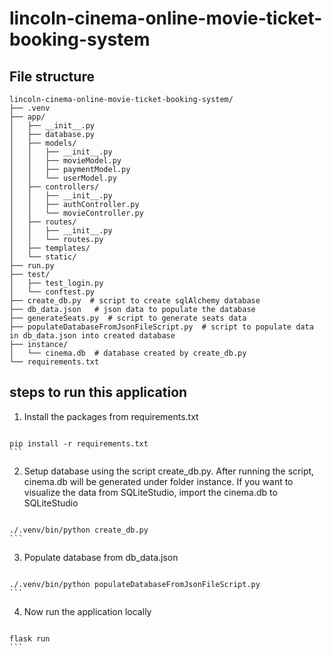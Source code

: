 # lincoln-cinema-online-movie-ticket-booking-system

## File structure
```
lincoln-cinema-online-movie-ticket-booking-system/
├── .venv
├── app/
│   ├── __init__.py
│   ├── database.py
│   ├── models/
│   │   ├── __init__.py 
│   │   ├── movieModel.py
│   │   ├── paymentModel.py
│   │   └── userModel.py 
│   ├── controllers/
│   │   ├── __init__.py 
│   │   ├── authController.py
│   │   └── movieController.py 
│   ├── routes/
│   │   ├── __init__.py 
│   │   └── routes.py 
│   ├── templates/
│   └── static/
├── run.py
├── test/
│   ├── test_login.py
│   └── conftest.py
├── create_db.py  # script to create sqlAlchemy database
├── db_data.json   # json data to populate the database
├── generateSeats.py  # script to generate seats data
├── populateDatabaseFromJsonFileScript.py  # script to populate data in db_data.json into created database
├── instance/
│   └── cinema.db  # database created by create_db.py
└── requirements.txt
```

## steps to run this application
  1. Install the packages from requirements.txt
     ```
    pip install -r requirements.txt
    ```
    
  2. Setup database using the script create_db.py. After running the script, cinema.db will be generated under folder instance. If you want to visualize the data from SQLiteStudio, import the cinema.db to  SQLiteStudio
     ```
    ./.venv/bin/python create_db.py
    ``` 
  3. Populate database from db_data.json
     ```
    ./.venv/bin/python populateDatabaseFromJsonFileScript.py
    ```
  4. Now run the application locally
     ```
    flask run
    ```
    
       
  
